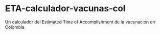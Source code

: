 # ETA-calculador-vacunas-col
Un calculador del Estimated Time of Accomplishment de la vacunación en Colombia
